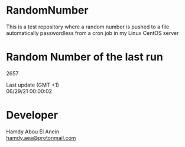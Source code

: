 # RandomNumber    
This is a test repository where a random number is pushed to a file automatically passwordless from a cron job in my Linux CentOS server    
# Random Number of the last run   
2657
      
Last update (GMT +1)    
06/29/21 00:00:02
# Developer    
Hamdy Abou El Anein   
hamdy.aea@protonmail.com

